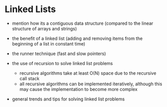 # Linked Lists

- mention how its a contiguous data structure (compared to the linear structure of arrays and strings)
- the benefit of a linked list (adding and removing items from the beginning of a list in constant time)
- the runner technique (fast and slow pointers)
- the use of recursion to solve linked list problems
    - recursive algorithms take at least O(N) space due to the recursive call stack
    - all recursive algorithms can be implemented iteratively, although this may cause the implementation to become more complex

- general trends and tips for solving linked list problems
